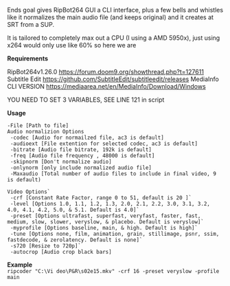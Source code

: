 Ends goal gives RipBot264 GUI a CLI interface, plus a few bells and whistles like it normalizes the main audio file (and keeps original) and it creates at SRT from a SUP.

 It is tailored to completely max out a CPU (I using a AMD 5950x), just using x264 would only use like 60% so here we are

 **Requirements** 

 RipBot264v1.26.0 https://forum.doom9.org/showthread.php?t=127611
 Subtitle Edit https://github.com/SubtitleEdit/subtitleedit/releases
 MediaInfo CLI VERSION https://mediaarea.net/en/MediaInfo/Download/Windows

 YOU NEED TO SET 3 VARIABLES, SEE LINE 121 in script

 **Usage**
 ```
 -File [Path to file] 
 Audio normalizion Options
  -codec [Audio for normailzed file, ac3 is default]
  -audioext [File extention for selected codec, ac3 is default]
  -bitrate [Audio file bitrate, 192k is default]
  -freq [Audio file frequency , 48000 is default]
  -skipnorm [Don't normalize audio]
  -onlynorm [only include normalized audio file]
  -Maxaudio [Total number of audio files to include in final video, 9 is default)

 Video Options`
  -crf [Constant Rate Factor, range 0 to 51, default is 20 ]`
  -level [Options 1.0, 1.1, 1.2, 1.3, 2.0, 2.1, 2.2, 3.0, 3.1, 3.2, 4.0, 4.1, 4.2, 5.0, & 5.1. Default is 4.0]`
  -preset [Options ultrafast, superfast, veryfast, faster, fast, medium, slow, slower, veryslow, & placebo. Default is veryslow]`
  -myprofile [Options baseline, main, & high. Default is high]`
  -tune [Options none, film, animation, grain, stillimage, psnr, ssim, fastdecode, & zerolatency. Default is none]`
  -s720 [Resize to 720p]` 
  -autocrop [Audio crop black bars] 
  ```

 **Example**  
  `ripcoder "C:\Vi deo\P&R\s02e15.mkv" -crf 16 -preset veryslow -profile main`

